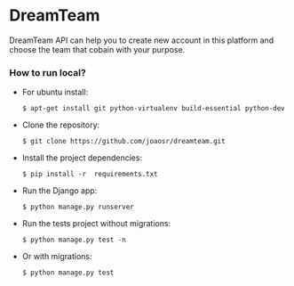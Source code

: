# DreamTeam

DreamTeam API can help you to create new account in this platform and choose the team that cobain with your purpose. 

### How to run local?
- For ubuntu install:

  `$ apt-get install git python-virtualenv build-essential python-dev`

- Clone the repository:

  `$ git clone https://github.com/joaosr/dreamteam.git                  `

- Install the project dependencies:

  `$ pip install -r  requirements.txt`

- Run the Django app:

  `$ python manage.py runserver`

- Run the tests project without migrations:

  `$ python manage.py test -n`

- Or with migrations:

  `$ python manage.py test`
